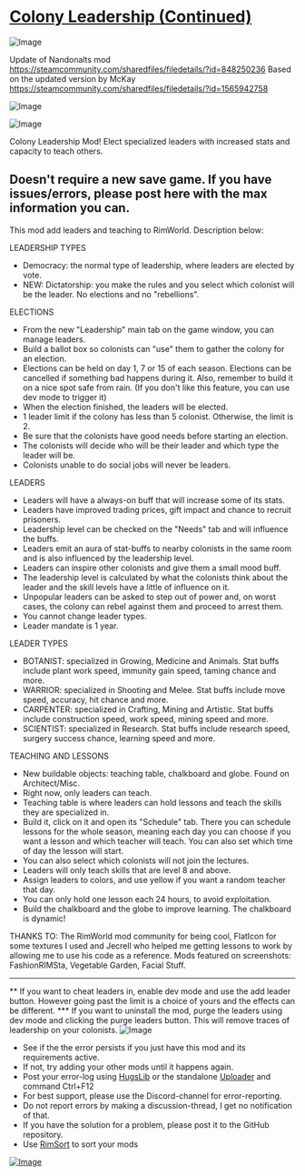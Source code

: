 # [Colony Leadership (Continued)](https://steamcommunity.com/sharedfiles/filedetails/?id=2859856468)

![Image](https://i.imgur.com/buuPQel.png)

Update of Nandonalts mod
https://steamcommunity.com/sharedfiles/filedetails/?id=848250236
Based on the updated version by McKay
https://steamcommunity.com/sharedfiles/filedetails/?id=1565942758

![Image](https://i.imgur.com/pufA0kM.png)
	
![Image](https://i.imgur.com/Z4GOv8H.png)

Colony Leadership Mod! Elect specialized leaders with increased stats and capacity to teach others.

Doesn't require a new save game.
If you have issues/errors, please post here with the max information you can.
----------------------------------------------

This mod add leaders and teaching to RimWorld. Description below:

LEADERSHIP TYPES 
- Democracy: the normal type of leadership, where leaders are elected by vote.
- NEW: Dictatorship: you make the rules and you select which colonist will be the leader. No elections and no "rebellions". 

ELECTIONS
- From the new "Leadership" main tab on the game window, you can manage leaders.
- Build a ballot box so colonists can "use" them to gather the colony for an election.
- Elections can be held on day 1, 7 or 15 of each season. Elections can be cancelled if something bad happens during it. Also, remember to build it on a nice spot safe from rain. (If you don't like this feature, you can use dev mode to trigger it)
- When the election finished, the leaders will be elected.
- 1 leader limit if the colony has less than 5 colonist. Otherwise, the limit is 2.
- Be sure that the colonists have good needs before starting an election. 
- The colonists will decide who will be their leader and which type the leader will be.
- Colonists unable to do social jobs will never be leaders.

LEADERS
- Leaders will have a always-on buff that will increase some of its stats.
- Leaders have improved trading prices, gift impact and chance to recruit prisoners.
- Leadership level can be checked on the "Needs" tab and will influence the buffs.
- Leaders emit an aura of stat-buffs to nearby colonists in the same room and is also influenced by the leadership level.
- Leaders can inspire other colonists and give them a small mood buff. 
- The leadership level is calculated by what the colonists think about the leader and the skill levels have a little of influence on it.
- Unpopular leaders can be asked to step out of power and, on worst cases, the colony can rebel against them and proceed to arrest them.
- You cannot change leader types.
- Leader mandate is 1 year.

LEADER TYPES
- BOTANIST: specialized in Growing, Medicine and Animals. Stat buffs include plant work speed, immunity gain speed, taming chance and more.
- WARRIOR: specialized in Shooting and Melee. Stat buffs include move speed, accuracy, hit chance and more.
- CARPENTER: specialized in Crafting, Mining and Artistic. Stat buffs include construction speed, work speed, mining speed and more.
- SCIENTIST: specialized in Research. Stat buffs include research speed, surgery success chance, learning speed and more.

TEACHING AND LESSONS
- New buildable objects: teaching table, chalkboard and globe. Found on Architect/Misc.
- Right now, only leaders can teach.
- Teaching table is where leaders can hold lessons and teach the skills they are specialized in.
- Build it, click on it and open its "Schedule" tab. There you can schedule lessons for the whole season, meaning each day you can choose if you want a lesson and which teacher will teach. You can also set which time of day the lesson will start.
- You can also select which colonists will not join the lectures.
- Leaders will only teach skills that are level 8 and above.
- Assign leaders to colors, and use yellow if you want a random teacher that day.
- You can only hold one lesson each 24 hours, to avoid exploitation.
- Build the chalkboard and the globe to improve learning. The chalkboard is dynamic! 


THANKS TO: The RimWorld mod community for being cool, FlatIcon for some textures I used and Jecrell who helped me getting lessons to work by allowing me to use his code as a reference.
Mods featured on screenshots: FashionRIMSta, Vegetable Garden, Facial Stuff.

-----------------------
** If you want to cheat leaders in, enable dev mode and use the add leader button. However going past the limit is a choice of yours and the effects can be different.
*** If you want to uninstall the mod, purge the leaders using dev mode and clicking the purge leaders button. This will remove traces of leadership on your colonists.
![Image](https://i.imgur.com/PwoNOj4.png)



-  See if the the error persists if you just have this mod and its requirements active.
-  If not, try adding your other mods until it happens again.
-  Post your error-log using [HugsLib](https://steamcommunity.com/workshop/filedetails/?id=818773962) or the standalone [Uploader](https://steamcommunity.com/sharedfiles/filedetails/?id=2873415404) and command Ctrl+F12
-  For best support, please use the Discord-channel for error-reporting.
-  Do not report errors by making a discussion-thread, I get no notification of that.
-  If you have the solution for a problem, please post it to the GitHub repository.
-  Use [RimSort](https://github.com/RimSort/RimSort/releases/latest) to sort your mods



[![Image](https://img.shields.io/github/v/release/emipa606/ColonyLeadership?label=latest%20version&style=plastic&color=9f1111&labelColor=black)](https://steamcommunity.com/sharedfiles/filedetails/changelog/2859856468)
